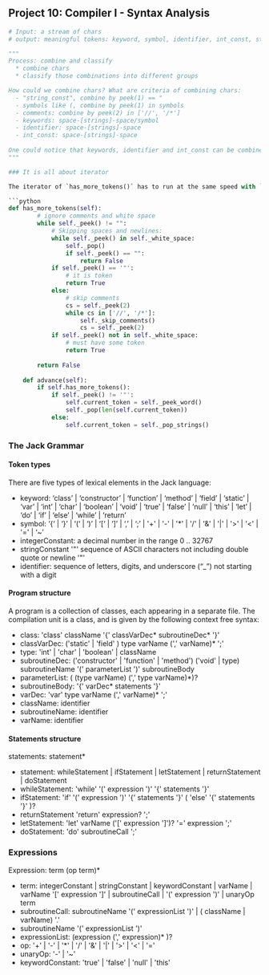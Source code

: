 ## Project 10: Compiler I - Syntax Analysis

```python
# Input: a stream of chars
# output: meaningful tokens: keyword, symbol, identifier, int_const, string_const

"""
Process: combine and classify
  * combine chars
  * classify those combinations into different groups 

How could we combine chars? What are criteria of combining chars:
  - "string_const", combine by peek(1) == "
  - symbols like (, combine by peek(1) in symbols
  - comments: combine by peek(2) in ['//', '/*'] 
  - keywords: space-[strings]-space/symbol 
  - identifier: space-[strings]-space
  - int_const: space-[strings]-space 
  
One could notice that keywords, identifier and int_const can be combined in the same way. Therefore we could construct the following code 
"""

### It is all about iterator

The iterator of `has_more_tokens()` has to run at the same speed with `advance()`

```python
def has_more_tokens(self):
        # ignore comments and white space 
        while self._peek() != "":
            # Skipping spaces and newlines:
            while self._peek() in self._white_space:
                self._pop()
                if self._peek() == "":
                    return False
            if self._peek() == '"':
                # it is token 
                return True
            else:
                # skip comments 
                cs = self._peek(2)
                while cs in ['//', '/*']:
                    self._skip_comments()
                    cs = self._peek(2)
            if self._peek() not in self._white_space:
                # must have some token 
                return True
            
        return False
            
    def advance(self):
        if self.has_more_tokens():
            if self._peek() != '"':
                self.current_token = self._peek_word()
                self._pop(len(self.current_token))
            else:
                self.current_token = self._pop_strings()
```

### The Jack Grammar

#### Token types
There are five types of lexical elements in the Jack language:
 - keyword: ‘class’ | ‘constructor’ | ‘function’ | ‘method’ | ‘field’ | ‘static’ | ‘var’ | ‘int’ | ‘char’ | ‘boolean’ | ‘void’ | ‘true’ | ‘false’ | ‘null’ | ‘this’ | ‘let’ | ‘do’ | ‘if’ | ‘else’ | ‘while’ | ‘return’
 - symbol: ‘{‘ | ‘}’ | ‘(‘ | ‘)’ | ‘[‘ | ‘]’ | ‘,’ | ‘;’ | '+' | '-' | '*' | '/' | '&' | '|' | '>' | '<' | '=' | ‘~’ 
 - integerConstant: a decimal number in the range 0 .. 32767
 - stringConstant '"' sequence of ASCII characters not including double quote or newline '"' 
 - identifier: sequence of letters, digits, and underscore (“_”) not starting with a digit 

#### Program structure

A  program is a collection of classes, each appearing in a separate file. The compilation unit is a class, and is given by the following context free syntax:
 - class: 'class' className '{' classVarDec* subroutineDec* '}' 
 - classVarDec: ('static' | 'field' ) type varName (',' varName)* ';' 
 - type: 'int' | 'char' | 'boolean' | className 
 - subroutineDec: ('constructor' | 'function' | 'method') ('void' | type) subroutineName '(' parameterList ')' subroutineBody
 - parameterList: ( (type varName) (',' type varName)*)?
 - subroutineBody: '{' varDec* statements '}' 
 - varDec: 'var' type varName (',' varName)* ';' 
 - className: identifier
 - subroutineName: identifier 
 - varName: identifier 

#### Statements structure

statements: statement* 
- statement: whileStatement | ifStatement | letStatement | returnStatement | doStatement
- whileStatement: 'while' '(' expression ')' '{' statements '}' 
- ifStatement: 'if' '(' expression ')' '{' statements '}' ( 'else' '{' statements '}' )?
- returnStatement 'return' expression? ';' 
- letStatement: 'let' varName ('[' expression ']')? '=' expression ';' 
- doStatement: 'do' subroutineCall ';' 

### Expressions

Expression: term (op term)* 
 - term: integerConstant | stringConstant | keywordConstant | varName | varName '[' expression ']' | subroutineCall | '(' expression ')' | unaryOp term
 - subroutineCall: subroutineName '(' expressionList ')' | ( className | varName) '.' 
 - subroutineName '(' expressionList ')' 
 - expressionList: (expression (',' expression)* )?
 - op: '+' | '-' | '*' | '/' | '&' | '|' | '>' | '<' | '=' 
 - unaryOp: '-' | '~' 
 - keywordConstant: 'true' | 'false' | 'null' | 'this' 
